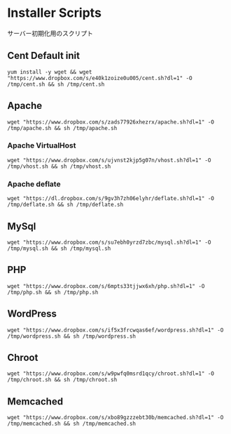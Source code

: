 # Installer Scripts

サーバー初期化用のスクリプト

## Cent Default init

```
yum install -y wget && wget "https://www.dropbox.com/s/e40k1zoize0u005/cent.sh?dl=1" -O /tmp/cent.sh && sh /tmp/cent.sh
```

## Apache

```
wget "https://www.dropbox.com/s/zads77926xhezrx/apache.sh?dl=1" -O /tmp/apache.sh && sh /tmp/apache.sh
```

### Apache VirtualHost

```
wget "https://www.dropbox.com/s/ujvnst2kjp5g07n/vhost.sh?dl=1" -O /tmp/vhost.sh && sh /tmp/vhost.sh
```

### Apache deflate

```
wget "https://dl.dropbox.com/s/9gv3h7zh06elyhr/deflate.sh?dl=1" -O /tmp/deflate.sh && sh /tmp/deflate.sh
```

## MySql

```
wget "https://www.dropbox.com/s/su7ebh0yrzd7zbc/mysql.sh?dl=1" -O /tmp/mysql.sh && sh /tmp/mysql.sh
```

## PHP

```
wget "https://www.dropbox.com/s/6mpts33tjjwx6xh/php.sh?dl=1" -O /tmp/php.sh && sh /tmp/php.sh
```

## WordPress

```
wget "https://www.dropbox.com/s/if5x3frcwqas6ef/wordpress.sh?dl=1" -O /tmp/wordpress.sh && sh /tmp/wordpress.sh
```

## Chroot

```
wget "https://www.dropbox.com/s/w9pwfq0msrd1qcy/chroot.sh?dl=1" -O /tmp/chroot.sh && sh /tmp/chroot.sh
```

## Memcached

```
wget "https://www.dropbox.com/s/xbo89gzzzebt30b/memcached.sh?dl=1" -O /tmp/memcached.sh && sh /tmp/memcached.sh
```
